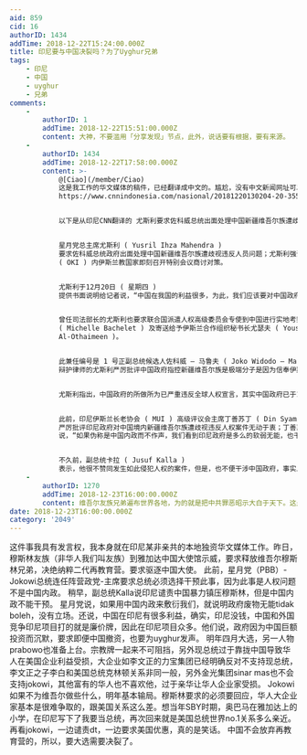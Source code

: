 ```yaml
---
aid: 859
cid: 16
authorID: 1434
addTime: 2018-12-22T15:24:00.000Z
title: 印尼要与中国决裂吗？为了Uyghur兄弟
tags:
    - 印尼
    - 中国
    - uyghur
    - 兄弟
comments:
    -
        authorID: 1
        addTime: 2018-12-22T15:51:00.000Z
        content: 大神，不要滥用「分享发现」节点，此外，说话要有根据，要有来源。
    -
        authorID: 1434
        addTime: 2018-12-22T17:58:00.000Z
        content: >-
            @[Ciao](/member/Ciao)
            这是我工作的华文媒体的稿件，已经翻译成中文的。尴尬，没有中文新闻网址可以引用。印尼文的有的。印尼CNN来源
            https://www.cnnindonesia.com/nasional/20181220130204-20-355177/yusril-minta-jokowi-turun-tangan-soal-uighur-di-china。示威的有华文的，网址https://www.voachinese.com/a/indonesia-protest-china-uyghur-detention-20181221/4710473.html


            以下是从印尼CNN翻译的 尤斯利要求佐科威总统出面处理中国新疆维吾尔族遭歧视违反人权问题


            星月党总主席尤斯利 ( Yusril Ihza Mahendra )
            要求佐科威总统政府出面处理中国新疆维吾尔族遭歧视违反人员问题；尤斯利强调表示，星月党严厉谴责中国政府的霸道无理，并也要求佐科威总统说动伊斯兰合作组织
            ( OKI ) 内伊斯兰教国家即刻召开特别会议商讨对策。


            尤斯利于12月20日 ( 星期四 )
            提供书面说明给记者说，“中国在我国的利益很多，为此，我们应该要对中国政府进行外交手段施压，以期能停止对中国境内伊斯兰教徒实施强迫放弃宗教信仰的暴行，这是有关人类人权问题，并非是在干涉中国内政。”


            曾任司法部长的尤斯利也要求联合国派遣人权高级委员会专使到中国进行实地考察和调查，并也已寄送了一封要求信函给予联合国人权委员会高级董事麦克尔
            ( Michelle Bachelet ) 及寄送给予伊斯兰合作组织秘书长尤瑟夫 ( Yousef bin Ahmad
            Al-Othaimeen )。


            此兼任编号是 1 号正副总统候选人佐科威 – 马鲁夫 ( Joko Widodo – Ma’ruf Amin )
            辩护律师的尤斯利严厉批评中国政府指控新疆维吾尔族是极端分子是因为信奉伊斯兰教，同时据说也把维吾尔族群关押在集中营中，强迫族群放弃伊斯兰教，改而信奉共产主义。


            尤斯利指出，中国政府的所做所为已严重违反全球人权宣言，其实中国政府已于1948年时候立法引用该宣言内容；他说，“中国政府具有责任和义务必须遵守联合国声明宣告和全球人权宣言，其内容充分保障人们具备信奉宗教自由。”


            此前，印尼伊斯兰长老协会 ( MUI ) 高级评议会主席丁善苏丁 ( Din Syamsuddin )
            严厉批评印尼政府对中国境内新疆维吾尔族遭歧视违反人权案件无动于衷；丁善苏丁于12余18日 ( 星期二 )
            说，“如果伪称是中国内政而不作声，我们看到印尼政府是多么的软弱无能，也千万不要顾及中国大笔投资资金而罔顾不及，这代表我们没有能力和立场。”


            不久前，副总统卡拉 ( Jusuf Kalla )
            表示，他很不赞同发生如此侵犯人权的案件，但是，也不便干涉中国政府，事实上这是中国国内内政问题。
    -
        authorID: 1270
        addTime: 2018-12-23T16:00:00.000Z
        content: 维吾尔友族兄弟遍布世界各地，为的就是把中共罪恶昭示大白于天下。这是民族力量，世界 74 亿人口除去中国 14亿，还有 60 亿，怕啥呀！
date: 2018-12-23T16:00:00.000Z
category: '2049'
---
```


这件事我具有发言权，我本身就在印尼某非亲共的本地独资华文媒体工作。昨日，穆斯林友族（非华人我们叫友族）到雅加达中国大使馆示威，要求释放维吾尔穆斯林兄弟，决绝纳粹二代再教育营。要求驱逐中国大使。 此前，星月党（PBB）-Jokowi总统连任阵营政党-主席要求总统必须选择干预此事，因为此事是人权问题不是中国内政。 稍早，副总统Kalla说印尼谴责中国暴力镇压穆斯林，但是中国内政不能干预。 星月党说，如果用中国内政来敷衍我们，就说明政府废物无能tidak boleh，没有立场。还说，中国在印尼有很多利益，确实，印尼没钱，中国和外国竞争印尼项目打的就是廉价牌，因此在印尼项目众多。他们说，政府因为中国巨额投资而沉默，要求即便中国撤资，也要为uyghur发声。 明年四月大选，另一人物prabowo也准备上台。宗教牌一起来不可阻挡，另外现总统过于靠拢中国导致华人在美国企业利益受损，大企业如李文正的力宝集团已经明确反对不支持现总统，李文正之子李白和美国总统克林顿关系非同一般，另外金光集团sinar mas也不会支持jokowi，其他富有的华人也不喜欢他，过于亲华让华人企业家受损。 Jokowi如果不为维吾尔做些什么，明年基本输局。穆斯林要求的必须要回应，华人大企业家基本是很难争取的，跟美国关系这么差。想当年SBY时期，奥巴马在雅加达上的小学，在印尼写下了我要当总统，再次回来就是美国总统世界no.1关系多么亲近。再看jokowi，一边谴责dt，一边要求美国优惠，真的是笑话。 中国不会放弃再教育营的，所以，要大选需要决裂了。
